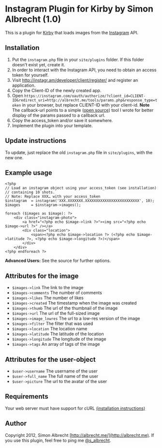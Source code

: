 # Instagram Plugin for Kirby by Simon Albrecht (1.0)
This is a plugin for [Kirby](http://getkirby.com/) that loads images from the [Instagram](http://instagram.com/) API.

## Installation
1. Put the `instagram.php` file in your `site/plugins` folder. If this folder doesn't exist yet, create it.
2. In order to interact with the Instagram API, you need to obtain an access token for yourself.
3. Visit http://instagr.am/developer/client/register/ and register an application.
4. Copy the Client-ID of the newly created app.
5. Open `https://instagram.com/oauth/authorize/?client_id=CLIENT-ID&redirect_uri=http://albrecht.me/tools/params.php&response_type=token` in your browser, but replace CLIENT-ID with your client-id. **Note** The callback-url points to a simple ([open source](https://gist.github.com/1738919)) tool I wrote for better display of the params passed to a callback url.
6. Copy the access_token and/or save it somewhere.
7. Implement the plugin into your template.

## Update instructions
To update, just replace the old `instagram.php` file in `site/plugins`, with the new one.

## Example usage
	<?php
    // Load an instagram object using your access_token (see installation)
    // containing 10 shots.
    // Note: Replace XXX… with your access_token
    $instagram  = instagram('XXX.XXXXXXX.XXXXXXXXXXXXXXXXXXXXXXXXX', 10);
    $images	    = $instagram->images();

    foreach ($images as $image): ?>
        <div class="instagram-photo">
            <a href="<?php echo $image->link ?>"><img src="<?php echo $image->url ?>" /></a>
            <div class="location">
                <span><?php echo $image->location ?> (<?php echo $image->latitude ?>, <?php echo $image->longitude ?>)</span>
            </div>
        </div>
	<?php endforeach ?>
	
**Advanced Users:** See the source for further options.

## Attributes for the image
* `$images->link` The link to the image
* `$images->comments` The number of comments
* `$images->likes` The number of likes
* `$images->created` The timestamp when the image was created
* `$images->thumb` The url of the thumbnail of the image
* `$images->url` The url of the full-sized image
* `$images->image_lowres` The url to a low-res version of the image
* `$images->filter` The filter that was used
* `$images->location` The location name
* `$images->latitude` The latitude of the location
* `$images->longitude` The longitude of the image
* `$images->tags` An array of tags of the image

## Attributes for the user-object
* `$user->username` The username of the user
* `$user->full_name` The full name of the user
* `$user->picture` The url to the avatar of the user

## Requirements
Your web server must have support for cURL [(installation instructions)](http://www.php.net/manual/en/curl.installation.php)

## Author
Copyright 2012, Simon Albrecht [http://albrecht.me/](http://albrecht.me).
If you use this plugin, feel free to ping me [@s_albrecht](http://twitter.com/s_albrecht).